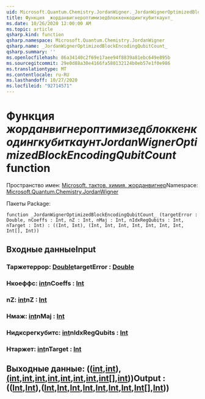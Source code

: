```yaml
---
uid: Microsoft.Quantum.Chemistry.JordanWigner._JordanWignerOptimizedBlockEncodingQubitCount_
title: Функция _жорданвигнероптимизедблоккенкодингкубиткаунт_
ms.date: 10/26/2020 12:00:00 AM
ms.topic: article
qsharp.kind: function
qsharp.namespace: Microsoft.Quantum.Chemistry.JordanWigner
qsharp.name: _JordanWignerOptimizedBlockEncodingQubitCount_
qsharp.summary: ''
ms.openlocfilehash: 86a34140c2f69e17aee94f8839a81ebc649e895b
ms.sourcegitcommit: 29e0d88a30e4166fa580132124b0eb57e1f0e986
ms.translationtype: MT
ms.contentlocale: ru-RU
ms.lasthandoff: 10/27/2020
ms.locfileid: "92714571"
---
```

# <a name="_jordanwigneroptimizedblockencodingqubitcount_-function"></a><span data-ttu-id="02622-102">Функция _жорданвигнероптимизедблоккенкодингкубиткаунт_</span><span class="sxs-lookup"><span data-stu-id="02622-102">_JordanWignerOptimizedBlockEncodingQubitCount_ function</span></span>

<span data-ttu-id="02622-103">Пространство имен: [Microsoft. тактов. химия. жорданвигнер](xref:Microsoft.Quantum.Chemistry.JordanWigner)</span><span class="sxs-lookup"><span data-stu-id="02622-103">Namespace: [Microsoft.Quantum.Chemistry.JordanWigner](xref:Microsoft.Quantum.Chemistry.JordanWigner)</span></span>

<span data-ttu-id="02622-104">Пакеты [](https://nuget.org/packages/)</span><span class="sxs-lookup"><span data-stu-id="02622-104">Package: [](https://nuget.org/packages/)</span></span>




```qsharp
function _JordanWignerOptimizedBlockEncodingQubitCount_ (targetError : Double, nCoeffs : Int, nZ : Int, nMaj : Int, nIdxRegQubits : Int, nTarget : Int) : ((Int, Int), (Int, Int, Int, Int, Int, Int, Int, Int[], Int))
```


## <a name="input"></a><span data-ttu-id="02622-105">Входные данные</span><span class="sxs-lookup"><span data-stu-id="02622-105">Input</span></span>

### <a name="targeterror--double"></a><span data-ttu-id="02622-106">Таржетеррор: [Double](xref:microsoft.quantum.lang-ref.double)</span><span class="sxs-lookup"><span data-stu-id="02622-106">targetError : [Double](xref:microsoft.quantum.lang-ref.double)</span></span>




### <a name="ncoeffs--int"></a><span data-ttu-id="02622-107">Нкоеффс: [int](xref:microsoft.quantum.lang-ref.int)</span><span class="sxs-lookup"><span data-stu-id="02622-107">nCoeffs : [Int](xref:microsoft.quantum.lang-ref.int)</span></span>




### <a name="nz--int"></a><span data-ttu-id="02622-108">nZ: [int](xref:microsoft.quantum.lang-ref.int)</span><span class="sxs-lookup"><span data-stu-id="02622-108">nZ : [Int](xref:microsoft.quantum.lang-ref.int)</span></span>




### <a name="nmaj--int"></a><span data-ttu-id="02622-109">Нмаж: [int](xref:microsoft.quantum.lang-ref.int)</span><span class="sxs-lookup"><span data-stu-id="02622-109">nMaj : [Int](xref:microsoft.quantum.lang-ref.int)</span></span>




### <a name="nidxregqubits--int"></a><span data-ttu-id="02622-110">Нидксрегкубитс: [int](xref:microsoft.quantum.lang-ref.int)</span><span class="sxs-lookup"><span data-stu-id="02622-110">nIdxRegQubits : [Int](xref:microsoft.quantum.lang-ref.int)</span></span>




### <a name="ntarget--int"></a><span data-ttu-id="02622-111">Нтаржет: [int](xref:microsoft.quantum.lang-ref.int)</span><span class="sxs-lookup"><span data-stu-id="02622-111">nTarget : [Int](xref:microsoft.quantum.lang-ref.int)</span></span>





## <a name="output--intintintintintintintintintintint"></a><span data-ttu-id="02622-112">Выходные данные: (([int](xref:microsoft.quantum.lang-ref.int),[int](xref:microsoft.quantum.lang-ref.int)),[(int](xref:microsoft.quantum.lang-ref.int),[int](xref:microsoft.quantum.lang-ref.int),[int](xref:microsoft.quantum.lang-ref.int),[int](xref:microsoft.quantum.lang-ref.int),[int](xref:microsoft.quantum.lang-ref.int),[int](xref:microsoft.quantum.lang-ref.int),[int](xref:microsoft.quantum.lang-ref.int),[int](xref:microsoft.quantum.lang-ref.int)[],[int](xref:microsoft.quantum.lang-ref.int)))</span><span class="sxs-lookup"><span data-stu-id="02622-112">Output : (([Int](xref:microsoft.quantum.lang-ref.int),[Int](xref:microsoft.quantum.lang-ref.int)),([Int](xref:microsoft.quantum.lang-ref.int),[Int](xref:microsoft.quantum.lang-ref.int),[Int](xref:microsoft.quantum.lang-ref.int),[Int](xref:microsoft.quantum.lang-ref.int),[Int](xref:microsoft.quantum.lang-ref.int),[Int](xref:microsoft.quantum.lang-ref.int),[Int](xref:microsoft.quantum.lang-ref.int),[Int](xref:microsoft.quantum.lang-ref.int)[],[Int](xref:microsoft.quantum.lang-ref.int)))</span></span>

